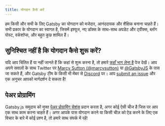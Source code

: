```yaml
---
title: योगदान कैसे करें
---
```


हम किसी और सभी के लिए Gatsby का योगदान को मजेदार, आनंददायक और शैक्षिक बनाना चाहते हैं। सभी प्रकार के योगदान का स्वागत है, जिसमें इश्यूज, नए डॉक्स के साथ-साथ अपडेट और ट्वीक्स, ब्लॉग पोस्ट, वर्कशॉप्स, और बहुत कुछ शामिल हैं।

## सुनिश्चित नहीं है कि योगदान कैसे शुरू करें?

यदि आप चिंतित हैं या नहीं जानते हैं कि कहां से शुरू करना है, तो हमारे [कहाँ भाग लेना है](/contributing/where-to-participate/) पेज देखें। आप अपने सवालों के साथ Twitter पर [Marcy Sutton (@marcysutton)](https://twitter.com/marcysutton) या [@GatsbyJS](https://twitter.com/gatsbyjs) के पास जा सकते हैं, और  Gatsby टीम के किसी भी  मेंबर से [Discord](https://gatsby.dev/discord) पर। आप [submit an issue](/contributing/how-to-file-an-issue/) और एक अनुचर आपको मार्गदर्शन दे सकता है!

## पेअर प्रोग्रामिंग 

Gatsby.js समुदाय को मुफ्त [पेअर प्रोग्रामिंग सेशंस](/contributing/pair-programming/) प्रदान करता है, अगर कोई ऐसी चीज है जिस पर आप एक साथ काम करना चाहते हैं। अगर आपके पास योगदान करने या किसी चीज़ को ऐड करने के लिए एक विचार के बारे में कोई प्रश्न है, तो हमारे साथ संपर्क में रहें!

<GuideList slug={props.slug} />

